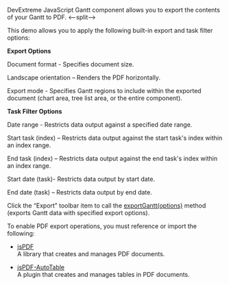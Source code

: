 DevExtreme JavaScript Gantt component allows you to export the contents of your Gantt to PDF.
<--split-->

This demo allows you to apply the following built-in export and task filter options:

**Export Options**

Document format  - Specifies document size.

Landscape orientation – Renders the PDF horizontally. 

Export mode - Specifies Gantt regions to include within the exported document (chart area, tree list area, or the entire component).

**Task Filter Options**

Date range  - Restricts data output against a specified date range.

Start task (index) – Restricts data output against the start task's index within an index range. 

End task (index) – Restricts data output against the end task's index within an index range. 

Start date (task)- Restricts data output by start date. 

End date (task) – Restricts data output by end date. 

Click the “Export” toolbar item to call the [exportGantt(options)](/Documentation/ApiReference/Common/Utils/pdfExporter/#exportGanttoptions) method (exports Gantt data with specified export options).

To enable PDF export operations, you must reference or import the following:
- <a href="https://github.com/parallax/jsPDF" target="_blank">jsPDF</a>        
A library that creates and manages PDF documents.

- <a href="https://github.com/simonbengtsson/jsPDF-AutoTable" target="_blank">jsPDF-AutoTable</a>        
A plugin that creates and manages tables in PDF documents.